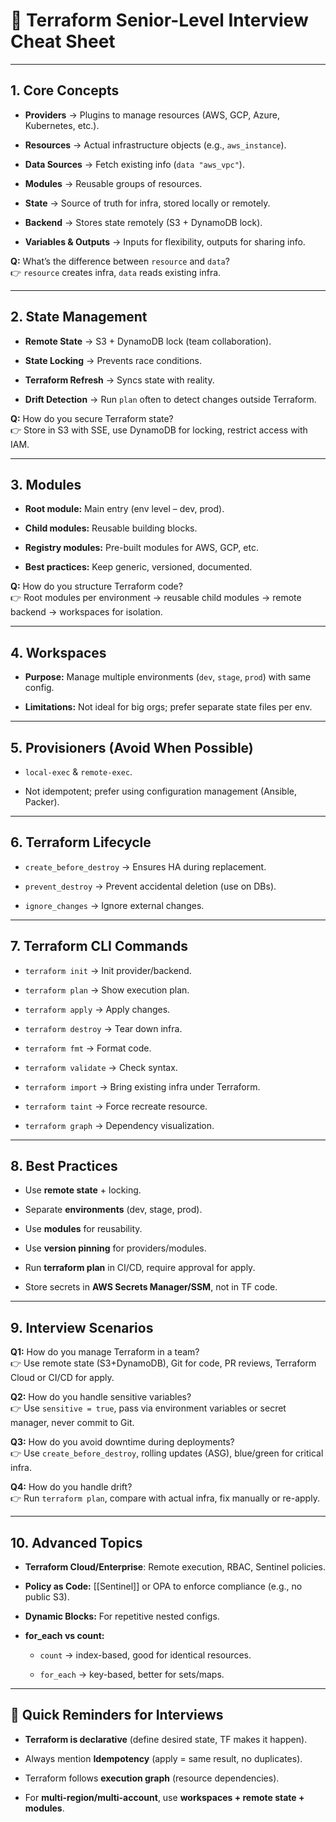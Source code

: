 # 🚀 Terraform Senior-Level Interview Cheat Sheet

---

## 1. **Core Concepts**

- **Providers** → Plugins to manage resources (AWS, GCP, Azure, Kubernetes, etc.).
    
- **Resources** → Actual infrastructure objects (e.g., `aws_instance`).
    
- **Data Sources** → Fetch existing info (`data "aws_vpc"`).
    
- **Modules** → Reusable groups of resources.
    
- **State** → Source of truth for infra, stored locally or remotely.
    
- **Backend** → Stores state remotely (S3 + DynamoDB lock).
    
- **Variables & Outputs** → Inputs for flexibility, outputs for sharing info.
    

**Q:** What’s the difference between `resource` and `data`?  
👉 `resource` creates infra, `data` reads existing infra.

---

## 2. **State Management**

- **Remote State** → S3 + DynamoDB lock (team collaboration).
    
- **State Locking** → Prevents race conditions.
    
- **Terraform Refresh** → Syncs state with reality.
    
- **Drift Detection** → Run `plan` often to detect changes outside Terraform.
    

**Q:** How do you secure Terraform state?  
👉 Store in S3 with SSE, use DynamoDB for locking, restrict access with IAM.

---

## 3. **Modules**

- **Root module:** Main entry (env level – dev, prod).
    
- **Child modules:** Reusable building blocks.
    
- **Registry modules:** Pre-built modules for AWS, GCP, etc.
    
- **Best practices:** Keep generic, versioned, documented.
    

**Q:** How do you structure Terraform code?  
👉 Root modules per environment → reusable child modules → remote backend → workspaces for isolation.

---

## 4. **Workspaces**

- **Purpose:** Manage multiple environments (`dev`, `stage`, `prod`) with same config.
    
- **Limitations:** Not ideal for big orgs; prefer separate state files per env.
    

---

## 5. **Provisioners (Avoid When Possible)**

- `local-exec` & `remote-exec`.
    
- Not idempotent; prefer using configuration management (Ansible, Packer).
    

---

## 6. **Terraform Lifecycle**

- `create_before_destroy` → Ensures HA during replacement.
    
- `prevent_destroy` → Prevent accidental deletion (use on DBs).
    
- `ignore_changes` → Ignore external changes.
    

---

## 7. **Terraform CLI Commands**

- `terraform init` → Init provider/backend.
    
- `terraform plan` → Show execution plan.
    
- `terraform apply` → Apply changes.
    
- `terraform destroy` → Tear down infra.
    
- `terraform fmt` → Format code.
    
- `terraform validate` → Check syntax.
    
- `terraform import` → Bring existing infra under Terraform.
    
- `terraform taint` → Force recreate resource.
    
- `terraform graph` → Dependency visualization.
    

---

## 8. **Best Practices**

- Use **remote state** + locking.
    
- Separate **environments** (dev, stage, prod).
    
- Use **modules** for reusability.
    
- Use **version pinning** for providers/modules.
    
- Run **terraform plan** in CI/CD, require approval for apply.
    
- Store secrets in **AWS Secrets Manager/SSM**, not in TF code.
    

---

## 9. **Interview Scenarios**

**Q1:** How do you manage Terraform in a team?  
👉 Use remote state (S3+DynamoDB), Git for code, PR reviews, Terraform Cloud or CI/CD for apply.

**Q2:** How do you handle sensitive variables?  
👉 Use `sensitive = true`, pass via environment variables or secret manager, never commit to Git.

**Q3:** How do you avoid downtime during deployments?  
👉 Use `create_before_destroy`, rolling updates (ASG), blue/green for critical infra.

**Q4:** How do you handle drift?  
👉 Run `terraform plan`, compare with actual infra, fix manually or re-apply.

---

## 10. **Advanced Topics**

- **Terraform Cloud/Enterprise**: Remote execution, RBAC, Sentinel policies.
    
- **Policy as Code:** [[Sentinel]] or OPA to enforce compliance (e.g., no public S3).
    
- **Dynamic Blocks:** For repetitive nested configs.
    
- **for_each vs count:**
    
    - `count` → index-based, good for identical resources.
        
    - `for_each` → key-based, better for sets/maps.
        

---

## 🔑 Quick Reminders for Interviews

- **Terraform is declarative** (define desired state, TF makes it happen).
    
- Always mention **Idempotency** (apply = same result, no duplicates).
    
- Terraform follows **execution graph** (resource dependencies).
    
- For **multi-region/multi-account**, use **workspaces + remote state + modules**.